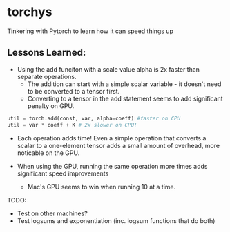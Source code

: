 # torchys
Tinkering with Pytorch to learn how it can speed things up

## Lessons Learned:

 - Using the add funciton with a scale value alpha is 2x faster than separate operations.
   * The addition can start with a simple scalar variable - it doesn't need to be converted to a tensor first.
   * Converting to a tensor in the add statement seems to add significant penalty on GPU.
 ```python
util = torch.add(const, var, alpha=coeff) #faster on CPU
util = var * coeff + K # 2x slower on CPU!
```

 - Each operation adds time!  Even a simple operation that converts a scalar to a one-element tensor adds a small amount of overhead, more noticable on the GPU.

 - When using the GPU, running the same operation more times adds significant speed improvements
   * Mac's GPU seems to win when running 10 at a time.

 TODO:
  - Test on other machines?
  - Test logsums and exponentiation (inc. logsum functions that do both)